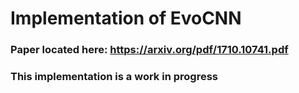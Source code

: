 # Implementation of EvoCNN

### Paper located here: https://arxiv.org/pdf/1710.10741.pdf

### This implementation is a work in progress
